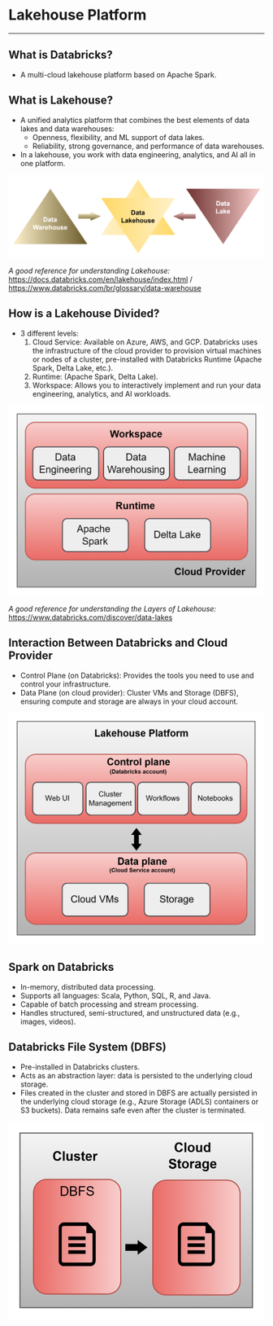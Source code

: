 # Lakehouse Platform

--- 

## What is Databricks?

 - A multi-cloud lakehouse platform based on Apache Spark.

## What is Lakehouse?

 - A unified analytics platform that combines the best elements of data lakes and data warehouses:
    - Openness, flexibility, and ML support of data lakes.
    - Reliability, strong governance, and performance of data warehouses.
 - In a lakehouse, you work with data engineering, analytics, and AI all in one platform.

 <img src="./images/lakehouse.png" alt="Data Lakehouse" width="600"/>

*A good reference for understanding Lakehouse:* https://docs.databricks.com/en/lakehouse/index.html / https://www.databricks.com/br/glossary/data-warehouse

## How is a Lakehouse Divided?

 - 3 different levels:
    1. Cloud Service: Available on Azure, AWS, and GCP. Databricks uses the infrastructure of the cloud provider to provision 
    virtual machines or nodes of a cluster, pre-installed with Databricks Runtime (Apache Spark, Delta Lake, etc.).
    2. Runtime: (Apache Spark, Delta Lake).
    3. Workspace: Allows you to interactively implement and run your data engineering, analytics, and AI workloads.

 <img src="./images/lakehouse_layers.png" alt="Data Lakehouse Layers" width="600"/>

 *A good reference for understanding the Layers of Lakehouse:* https://www.databricks.com/discover/data-lakes

## Interaction Between Databricks and Cloud Provider

 - Control Plane (on Databricks): Provides the tools you need to use and control your infrastructure.
 - Data Plane (on cloud provider): Cluster VMs and Storage (DBFS), ensuring compute and storage are always in your cloud account.

 <img src="./images/control_data_planes.png" alt="Databricks vs Cloud Provider" width="600"/>

## Spark on Databricks

 - In-memory, distributed data processing.
 - Supports all languages: Scala, Python, SQL, R, and Java.
 - Capable of batch processing and stream processing.
 - Handles structured, semi-structured, and unstructured data (e.g., images, videos).

## Databricks File System (DBFS)

 - Pre-installed in Databricks clusters.
 - Acts as an abstraction layer: data is persisted to the underlying cloud storage.
 - Files created in the cluster and stored in DBFS are actually persisted in the underlying cloud storage (e.g., Azure Storage (ADLS) 
 containers or S3 buckets). Data remains safe even after the cluster is terminated.

  <img src="./images/dbfs.png" alt="Databricks File System" width="600"/>